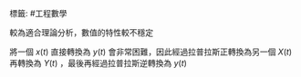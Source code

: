 標籤: #工程數學 

較為適合理論分析，數值的特性較不穩定

將一個 $x(t)$ 直接轉換為 $y(t)$ 會非常困難，因此經過拉普拉斯正轉換為另一個 $X(t)$ 再轉換為 $Y(t)$ ，最後再經過拉普拉斯逆轉換為 $y(t)$